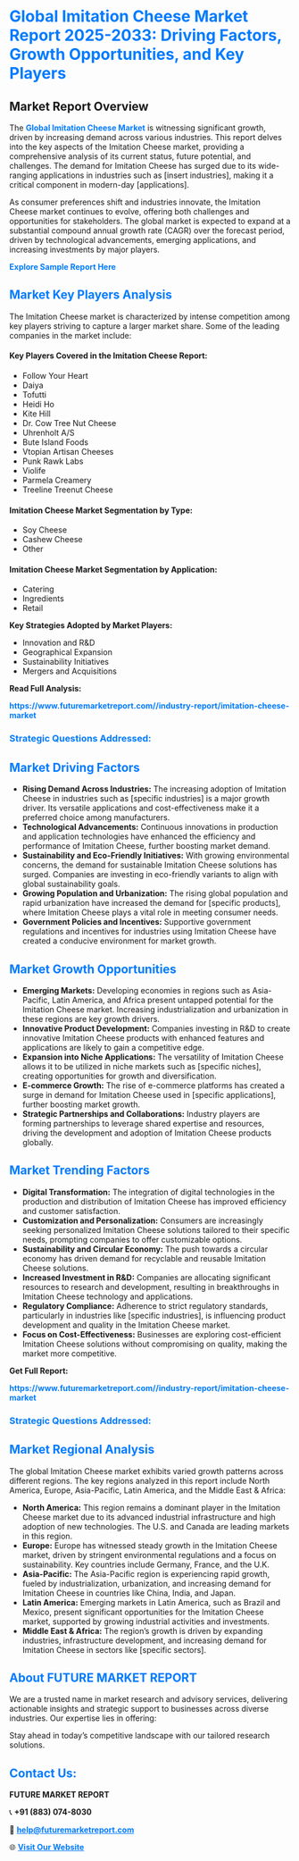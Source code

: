 <h1 style="color: #007BFF;">Global Imitation Cheese Market Report 2025-2033: Driving Factors, Growth Opportunities, and Key Players</h1>

<section id="overview">
<h2>Market Report Overview</h2>
<p>The <a href="https://www.futuremarketreport.com//industry-report/imitation-cheese-market" style="color: #007BFF; text-decoration: none;"><strong>Global Imitation Cheese Market</strong></a> is witnessing significant growth, driven by increasing demand across various industries. This report delves into the key aspects of the Imitation Cheese market, providing a comprehensive analysis of its current status, future potential, and challenges. The demand for Imitation Cheese has surged due to its wide-ranging applications in industries such as [insert industries], making it a critical component in modern-day [applications].</p>
<p>As consumer preferences shift and industries innovate, the Imitation Cheese market continues to evolve, offering both challenges and opportunities for stakeholders. The global market is expected to expand at a substantial compound annual growth rate (CAGR) over the forecast period, driven by technological advancements, emerging applications, and increasing investments by major players.</p>
</section>

<section id="overview">
<p><a href="https://www.futuremarketreport.com//request-sample/reportId=49091" style="color: #007BFF; text-decoration: none;"><strong>Explore Sample Report Here</strong></a></p>
</section>

<section id="key-players">
<h2 style="color: #007BFF;">Market Key Players Analysis</h2>
<p>The Imitation Cheese market is characterized by intense competition among key players striving to capture a larger market share. Some of the leading companies in the market include:</p>
<h4>Key Players Covered in the Imitation Cheese Report:</h4>
<ul><li>Follow Your Heart</li><li>Daiya</li><li>Tofutti</li><li>Heidi Ho</li><li>Kite Hill</li><li>Dr. Cow Tree Nut Cheese</li><li>Uhrenholt A/S</li><li>Bute Island Foods</li><li>Vtopian Artisan Cheeses</li><li>Punk Rawk Labs</li><li>Violife</li><li>Parmela Creamery</li><li>Treeline Treenut Cheese</li></ul>
<h4>Imitation Cheese Market Segmentation by Type:</h4>
<ul><li>Soy Cheese</li><li>Cashew Cheese</li><li>Other</li></ul>

<h4>Imitation Cheese Market Segmentation by Application:</h4>
<ul><li>Catering</li><li>Ingredients</li><li>Retail</li></ul>
<p><strong>Key Strategies Adopted by Market Players:</strong></p>
<ul>
<li>Innovation and R&D</li>
<li>Geographical Expansion</li>
<li>Sustainability Initiatives</li>
<li>Mergers and Acquisitions</li>
</ul>
</section>

<section>
<p><strong>Read Full Analysis: </strong></p><a href="https://www.futuremarketreport.com//industry-report/imitation-cheese-market" style="color: #007BFF; text-decoration: none;"><strong>https://www.futuremarketreport.com//industry-report/imitation-cheese-market</strong></a>
<h3 style="color: #007BFF;">Strategic Questions Addressed:</h3>
</section>

<section id="driving-factors">
<h2 style="color: #007BFF;">Market Driving Factors</h2>
<ul>
<li><strong>Rising Demand Across Industries:</strong> The increasing adoption of Imitation Cheese in industries such as [specific industries] is a major growth driver. Its versatile applications and cost-effectiveness make it a preferred choice among manufacturers.</li>
<li><strong>Technological Advancements:</strong> Continuous innovations in production and application technologies have enhanced the efficiency and performance of Imitation Cheese, further boosting market demand.</li>
<li><strong>Sustainability and Eco-Friendly Initiatives:</strong> With growing environmental concerns, the demand for sustainable Imitation Cheese solutions has surged. Companies are investing in eco-friendly variants to align with global sustainability goals.</li>
<li><strong>Growing Population and Urbanization:</strong> The rising global population and rapid urbanization have increased the demand for [specific products], where Imitation Cheese plays a vital role in meeting consumer needs.</li>
<li><strong>Government Policies and Incentives:</strong> Supportive government regulations and incentives for industries using Imitation Cheese have created a conducive environment for market growth.</li>
</ul>
</section>

<section id="growth-opportunities">
<h2 style="color: #007BFF;">Market Growth Opportunities</h2>
<ul>
<li><strong>Emerging Markets:</strong> Developing economies in regions such as Asia-Pacific, Latin America, and Africa present untapped potential for the Imitation Cheese market. Increasing industrialization and urbanization in these regions are key growth drivers.</li>
<li><strong>Innovative Product Development:</strong> Companies investing in R&D to create innovative Imitation Cheese products with enhanced features and applications are likely to gain a competitive edge.</li>
<li><strong>Expansion into Niche Applications:</strong> The versatility of Imitation Cheese allows it to be utilized in niche markets such as [specific niches], creating opportunities for growth and diversification.</li>
<li><strong>E-commerce Growth:</strong> The rise of e-commerce platforms has created a surge in demand for Imitation Cheese used in [specific applications], further boosting market growth.</li>
<li><strong>Strategic Partnerships and Collaborations:</strong> Industry players are forming partnerships to leverage shared expertise and resources, driving the development and adoption of Imitation Cheese products globally.</li>
</ul>
</section>

<section id="trending-factors">
<h2 style="color: #007BFF;">Market Trending Factors</h2>
<ul>
<li><strong>Digital Transformation:</strong> The integration of digital technologies in the production and distribution of Imitation Cheese has improved efficiency and customer satisfaction.</li>
<li><strong>Customization and Personalization:</strong> Consumers are increasingly seeking personalized Imitation Cheese solutions tailored to their specific needs, prompting companies to offer customizable options.</li>
<li><strong>Sustainability and Circular Economy:</strong> The push towards a circular economy has driven demand for recyclable and reusable Imitation Cheese solutions.</li>
<li><strong>Increased Investment in R&D:</strong> Companies are allocating significant resources to research and development, resulting in breakthroughs in Imitation Cheese technology and applications.</li>
<li><strong>Regulatory Compliance:</strong> Adherence to strict regulatory standards, particularly in industries like [specific industries], is influencing product development and quality in the Imitation Cheese market.</li>
<li><strong>Focus on Cost-Effectiveness:</strong> Businesses are exploring cost-efficient Imitation Cheese solutions without compromising on quality, making the market more competitive.</li>
</ul>
</section>

<section>
<p><strong>Get Full Report: </strong></p><a href="https://www.futuremarketreport.com//industry-report/imitation-cheese-market" style="color: #007BFF; text-decoration: none;"><strong>https://www.futuremarketreport.com//industry-report/imitation-cheese-market</strong></a>
<h3 style="color: #007BFF;">Strategic Questions Addressed:</h3>
</section>


<section id="regional-analysis">
<h2 style="color: #007BFF;">Market Regional Analysis</h2>
<p>The global Imitation Cheese market exhibits varied growth patterns across different regions. The key regions analyzed in this report include North America, Europe, Asia-Pacific, Latin America, and the Middle East & Africa:</p>
<ul>
<li><strong>North America:</strong> This region remains a dominant player in the Imitation Cheese market due to its advanced industrial infrastructure and high adoption of new technologies. The U.S. and Canada are leading markets in this region.</li>
<li><strong>Europe:</strong> Europe has witnessed steady growth in the Imitation Cheese market, driven by stringent environmental regulations and a focus on sustainability. Key countries include Germany, France, and the U.K.</li>
<li><strong>Asia-Pacific:</strong> The Asia-Pacific region is experiencing rapid growth, fueled by industrialization, urbanization, and increasing demand for Imitation Cheese in countries like China, India, and Japan.</li>
<li><strong>Latin America:</strong> Emerging markets in Latin America, such as Brazil and Mexico, present significant opportunities for the Imitation Cheese market, supported by growing industrial activities and investments.</li>
<li><strong>Middle East & Africa:</strong> The region’s growth is driven by expanding industries, infrastructure development, and increasing demand for Imitation Cheese in sectors like [specific sectors].</li>
</ul>
</section>

<footer>
<h2 style="color: #007BFF;">About FUTURE MARKET REPORT</h2>
<p>We are a trusted name in market research and advisory services, delivering actionable insights and strategic support to businesses across diverse industries. Our expertise lies in offering:</p>

<p>Stay ahead in today’s competitive landscape with our tailored research solutions.</p>

<h2 style="color: #007BFF;">Contact Us:</h2>
<p><strong>FUTURE MARKET REPORT</strong></p>
<p>📞 <strong>+91 (883) 074-8030</strong></p>
<p>📧 <strong><a href="mailto:help@futuremarketreport.com" style="color: #007BFF;">help@futuremarketreport.com</a></strong></p>
<p>🌐 <strong><a href="https://www.futuremarketreport.com/" style="color: #007BFF;">Visit Our Website</a></strong></p>
</footer>